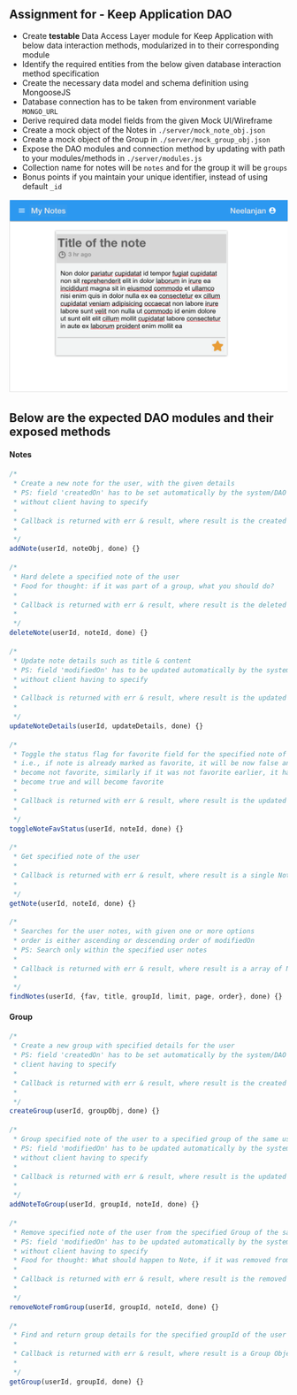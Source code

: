 ## Assignment for - Keep Application DAO
- Create **testable** Data Access Layer module for Keep Application with below data interaction methods, modularized in to their corresponding module
- Identify the required entities from the below given database interaction method specification
- Create the necessary data model and schema definition using MongooseJS
- Database connection has to be taken from environment variable `MONGO_URL`
- Derive required data model fields from the given Mock UI/Wireframe
- Create a mock object of the Notes in `./server/mock_note_obj.json`
- Create a mock object of the Group in `./server/mock_group_obj.json`
- Expose the DAO modules and connection method by updating with path to your modules/methods in `./server/modules.js`
- Collection name for notes will be `notes` and for the group it will be `groups`
- Bonus points if you maintain your unique identifier, instead of using default `_id`

![Notes home wireframe](./wireframe.png "wireframe")

## Below are the expected DAO modules and their exposed methods

#### Notes
```javascript
/*
 * Create a new note for the user, with the given details
 * PS: field 'createdOn' has to be set automatically by the system/DAO
 * without client having to specify
 *
 * Callback is returned with err & result, where result is the created or saved Note Object (type: Object)
 *
 */
addNote(userId, noteObj, done) {}

/*
 * Hard delete a specified note of the user
 * Food for thought: if it was part of a group, what you should do?
 *
 * Callback is returned with err & result, where result is the deleted Object (type: Object) or Id of the deleted object
 *
 */
deleteNote(userId, noteId, done) {}

/*
 * Update note details such as title & content
 * PS: field 'modifiedOn' has to be updated automatically by the system/DAO
 * without client having to specify
 *
 * Callback is returned with err & result, where result is the updated Note Object (type: Object)
 *
 */
updateNoteDetails(userId, updateDetails, done) {}

/*
 * Toggle the status flag for favorite field for the specified note of the user
 * i.e., if note is already marked as favorite, it will be now false and will
 * become not favorite, similarly if it was not favorite earlier, it has to
 * become true and will become favorite
 *
 * Callback is returned with err & result, where result is the updated Note Object (type: Object)
 *
 */
toggleNoteFavStatus(userId, noteId, done) {}

/*
 * Get specified note of the user
 *
 * Callback is returned with err & result, where result is a single Note Object (type: Object)
 *
 */
getNote(userId, noteId, done) {}

/*
 * Searches for the user notes, with given one or more options
 * order is either ascending or descending order of modifiedOn
 * PS: Search only within the specified user notes
 *
 * Callback is returned with err & result, where result is a array of Note Objects (type: [Object, ...])
 *
 */
findNotes(userId, {fav, title, groupId, limit, page, order}, done) {}
```

#### Group
```javascript
/*
 * Create a new group with specified details for the user
 * PS: field 'createdOn' has to be set automatically by the system/DAO without
 * client having to specify
 *
 * Callback is returned with err & result, where result is the created or saved Group Object (type: Object)
 *
 */
createGroup(userId, groupObj, done) {}

/*
 * Group specified note of the user to a specified group of the same user
 * PS: field 'modifiedOn' has to be updated automatically by the system/DAO
 * without client having to specify
 *
 * Callback is returned with err & result, where result is the updated Group Object (type: Object)
 *
 */
addNoteToGroup(userId, groupId, noteId, done) {}

/*
 * Remove specified note of the user from the specified Group of the same user
 * PS: field 'modifiedOn' has to be updated automatically by the system/DAO
 * without client having to specify
 * Food for thought: What should happen to Note, if it was removed from a group?
 *
 * Callback is returned with err & result, where result is the removed or deleted Group Object (type: Object) or ID of the group deleted
 *
 */
removeNoteFromGroup(userId, groupId, noteId, done) {}

/*
 * Find and return group details for the specified groupId of the user
 *
 * Callback is returned with err & result, where result is a Group Object (type: Object)
 *
 */
getGroup(userId, groupId, done) {}